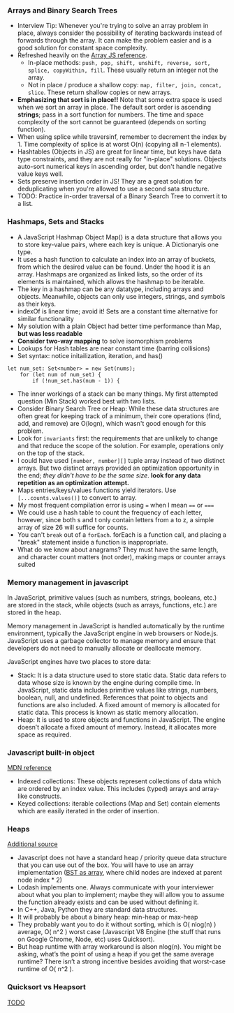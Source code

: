 ### Arrays and Binary Search Trees

- Interview Tip: Whenever you're trying to solve an array problem in place, always consider the possibility of iterating backwards instead of forwards through the array. It can make the problem easier and is a good solution for constant space complexity.
- Refreshed heavily on the [Array JS reference](https://developer.mozilla.org/en-US/docs/Web/JavaScript/Reference/Global_Objects/Array).
  - In-place methods: `push, pop, shift, unshift, reverse, sort, splice, copyWithin, fill`. These usually return an integer not the array.
  - Not in place / produce a shallow copy: `map, filter, join, concat, slice`. These return shallow copies or new arrays.
- **Emphasizing that sort is in place!!** Note that some extra space is used when we sort an array in place. The default sort order is ascending **strings**; pass in a sort function for numbers. The time and space complexity of the sort cannot be guaranteed (depends on sorting function).
- When using splice while traversinf, remember to decrement the index by 1. Time complexity of splice is at worst O(n) (copying all n-1 elements).
- Hashtables (Objects in JS) are great for linear time, but keys have data type constraints, and they are not really for "in-place"
  solutions. Objects auto-sort numerical keys in ascending order, but don't handle negative value keys well.
- Sets preserve insertion order in JS! They are a great solution for deduplicating when you're allowed to use a second sata structure.
- TODO: Practice in-order traversal of a Binary Search Tree to convert it to a list.

### Hashmaps, Sets and Stacks

- A JavaScript Hashmap Object Map() is a data structure that allows you to store key-value pairs, where each key is unique. A Dictionaryis one type.
- It uses a hash function to calculate an index into an array of buckets, from which the desired value can be found. Under the hood it is an array. Hashmaps are organized as linked lists, so the order of its elements is maintained, which allows the hashmap to be iterable.
- The key in a hashmap can be any datatype, including arrays and objects. Meanwhile, objects can only use integers, strings, and symbols as their keys.
- indexOf is linear time; avoid it! Sets are a constant time alternative for similar functionality
- My solution with a plain Object had better time performance than Map, **but was less readable**
- **Consider two-way mapping** to solve isomorphism problems
- Lookups for Hash tables are near constant time (barring collisions)
- Set syntax: notice initailization, iteration, and has()

```
let num_set: Set<number> = new Set(nums);
    for (let num of num_set) {
        if (!num_set.has(num - 1)) {
```

- The inner workings of a stack can be many things. My first attempted question (Min Stack) worked best with two lists.
- Consider Binary Search Tree or Heap: While these data structures are often great for keeping track of a minimum, their core operations (find, add, and remove) are O(logn), which wasn't good enough for this problem.
- Look for `invariants` first: the requirements that are unlikely to change and that reduce the scope of the solution. For example, operations only on the top of the stack.
- I could have used `[number, number][]` tuple array instead of two distinct arrays. But two distinct arrays provided an optimization opportunity in the end; _they didn't have to be the same size_. **look for any data repetition as an optimization attempt.**
- Maps entries/keys/values functions yield iterators. Use `[...counts.values()]` to convert to array.
- My most frequent compilation error is using `=` when I mean `==` or `===`
- We could use a hash table to count the frequency of each letter, however, since both s and t only contain letters from a to z, a simple array of size 26 will suffice for counts.
- You can't `break` out of a `forEach`. forEach is a function call, and placing a "break" statement inside a function is inappropriate.
- What do we know about anagrams? They must have the same length, and character count matters (not order), making maps or counter arrays suited

### Memory management in javascript

In JavaScript, primitive values (such as numbers, strings, booleans, etc.) are stored in the stack, while objects (such as arrays, functions, etc.) are stored in the heap.

Memory management in JavaScript is handled automatically by the runtime environment, typically the JavaScript engine in web browsers or Node.js. JavaScript uses a garbage collector to manage memory and ensure that developers do not need to manually allocate or deallocate memory.

JavaScript engines have two places to store data:

- Stack: It is a data structure used to store static data. Static data refers to data whose size is known by the engine during compile time. In JavaScript, static data includes primitive values like strings, numbers, boolean, null, and undefined. References that point to objects and functions are also included. A fixed amount of memory is allocated for static data. This process is known as static memory allocation.
- Heap: It is used to store objects and functions in JavaScript. The engine doesn’t allocate a fixed amount of memory. Instead, it allocates more space as required.

### Javascript built-in object

[MDN reference](https://developer.mozilla.org/en-US/docs/Web/JavaScript/Reference/Global_Objects)

- Indexed collections: These objects represent collections of data which are ordered by an index value. This includes (typed) arrays and array-like constructs.
- Keyed collections: iterable collections (Map and Set) contain elements which are easily iterated in the order of insertion.

### Heaps

[Additional source](https://dandkim.com/js-heap-implementation/)

- Javascript does not have a standard heap / priority queue data structure that you can use out of the box. You will have to use an array implementation ([BST as array](https://gist.github.com/tpae/54ec7371f947505967a2036b9c002428), where child nodes are indexed at parent node index \* 2)
- Lodash implements one. Always communicate with your interviewer about what you plan to implement; maybe they will allow you to assume the function already exists and can be used without defining it.
- In C++, Java, Python they are standard data structures.
- It will probably be about a binary heap: min-heap or max-heap
- They probably want you to do it without sorting, which is O( nlog(n) ) average, O( n^2 ) worst case (Javascript V8 Engine (the stuff that runs on Google Chrome, Node, etc) uses Quicksort).
- But heap runtime with array workaround is alson nlog(n). You might be asking, what’s the point of using a heap if you get the same average runtime? There isn’t a strong incentive besides avoiding that worst-case runtime of O( n^2 ).

### Quicksort vs Heapsort

[TODO](https://reginafurness.medium.com/implementing-a-max-heap-in-javascript-b3e2f788390c)
